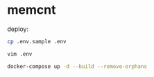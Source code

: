 # memcnt

deploy:

```bash
cp .env.sample .env

vim .env

docker-compose up -d --build --remove-orphans
```
